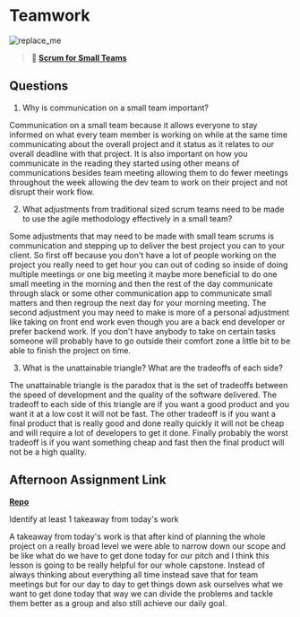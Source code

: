 # Teamwork

![replace_me](https://codeworks.blob.core.windows.net/public/assets/img/illustrations/placeholder.svg)

> **📖 [Scrum for Small Teams](https://codeworksacademy.com/fs-student-guide/resources/wk8-9/02-Scrum-For-Small-Teams)**

## Questions

1. Why is communication on a small team important?

Communication on a small team because it allows everyone to stay informed on what every team member is working on while at the same time communicating about the overall project and it status as it relates to our overall deadline with that project. It is also important on how you communicate in the reading they started using other means of communications besides team meeting allowing them to do fewer meetings throughout the week allowing the dev team to work on their project and not disrupt their work flow.

2. What adjustments from traditional sized scrum teams need to be made to use the agile methodology effectively in a small team?

Some adjustments that may need to be made with small team scrums is communication and stepping up to deliver the best project you can to your client. So first off because you don't have a lot of people working on the project you really need to get hour you can out of coding so inside of doing multiple meetings or one big meeting it maybe more beneficial to do one small meeting in the morning and then the rest of the day communicate through slack or some other communication app to communicate small matters and then regroup the next day for your morning meeting. The second adjustment you may need to make is more of a personal adjustment like taking on front end work even though you are a back end developer or prefer backend work. If you don't have anybody to take on certain tasks someone will probably have to go outside their comfort zone a little bit to be able to finish the project on time.


3. What is the unattainable triangle? What are the tradeoffs of each side?

The unattainable triangle is the paradox that is the set of tradeoffs between the speed of development and the quality of the software delivered. The tradeoff to each side of this triangle are if you want a good product and you want it at a low cost it will not be fast. The other tradeoff is if you want a final product that is really good and done really quickly it will not be cheap and will require a lot of developers to get it done. Finally probably the worst tradeoff is if you want something cheap and fast then the final product will not be a high quality.

## Afternoon Assignment Link

**[Repo](https://www.figma.com/file/WZ0BFu5dpBLh1j2kX26jHw/Sandwich-Quest?node-id=2%3A2)**

Identify at least 1 takeaway from today's work

A takeaway from today's work is that after kind of planning the whole project on a really broad level we were able to narrow down our scope and be like what do we have to get done today for our pitch and I think this lesson is going to be really helpful for our whole capstone. Instead of always thinking about everything all time instead save that for team meetings but for our day to day to get things down ask ourselves what we want to get done today that way we can divide the problems and tackle them better as a group and also still achieve our daily goal. 